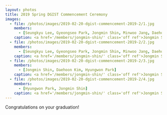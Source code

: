 ```yaml
---
layout: photos
title: 2019 Spring DGIST Commencement Ceremony
images:
  - file: /photos/images/2019-02-20-dgist-commencement-2019-2/1.jpg
    members:  
      - [Seungkyu Lee, Gyeongseo Park, Jongmin Shin, Minwoo Jang, Daehoon Kim, Hyungwon Park, Ki-Dong Kang, Minho Kim]
    caption: <a href='/members/jongmin-shin/' class='off ref'>Jongmin Shin</a> (B.S.) and <a href='/members/hyungwon-park/' class='off ref'>Hyungwon Park</a> (M.S.) received their degrees.
  - file: /photos/images/2019-02-20-dgist-commencement-2019-2/2.jpg
    members:  
      - [Seungkyu Lee, Gyeongseo Park, Jongmin Shin, Minwoo Jang, Daehoon Kim, Hyungwon Park, Ki-Dong Kang, Minho Kim]
    caption: <a href='/members/jongmin-shin/' class='off ref'>Jongmin Shin</a> (B.S.) and <a href='/members/hyungwon-park/' class='off ref'>Hyungwon Park</a> (M.S.) received their degrees.
  - file: /photos/images/2019-02-20-dgist-commencement-2019-2/3.jpg
    members:  
      - [Jongmin Shin, Daehoon Kim, Hyungwon Park]
    caption: <a href='/members/jongmin-shin/' class='off ref'>Jongmin Shin</a> (B.S.) and <a href='/members/hyungwon-park/' class='off ref'>Hyungwon Park</a> (M.S.) received their degrees.
  - file: /photos/images/2019-02-20-dgist-commencement-2019-2/4.jpg
    members:  
      - [Hyungwon Park, Jongmin Shin]
    caption: <a href='/members/jongmin-shin/' class='off ref'>Jongmin Shin</a> (B.S.) and <a href='/members/hyungwon-park/' class='off ref'>Hyungwon Park</a> (M.S.) received their degrees.
---
```


Congratulations on your graduation!